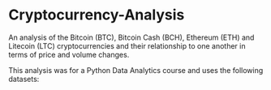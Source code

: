 # Cryptocurrency-Analysis

An analysis of the Bitcoin (BTC), Bitcoin Cash (BCH), Ethereum (ETH) and Litecoin (LTC) cryptocurrencies and their relationship to one another in terms of price and volume changes.

This analysis was for a Python Data Analytics course and uses the following datasets:
